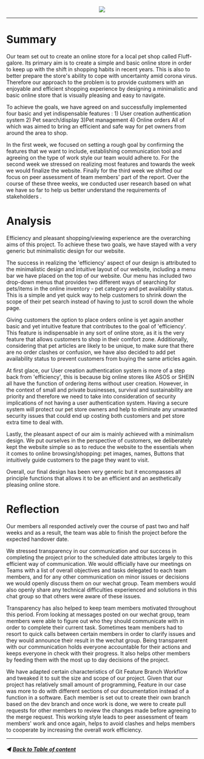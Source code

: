 <div align=center>
<img src= https://i.imgur.com/9NwQH57.png=centerme > 

</div>	

___

# Summary
Our team set out to create an online store for a local pet shop called Fluff-galore. 
Its primary aim is to create a simple and basic online store in order to keep up with the shift in shopping habits in recent years.
This is also to better prepare the store's ability to cope with uncertainty amid corona virus.
Therefore our approach to the problem is to provide customers with an enjoyable and efficient shopping experience by designing a minimalistic and basic online store that is visually pleasing and easy to navigate.

To achieve the goals, we have agreed on and successfully implemented four basic and yet indispensable features : 1) User creation authentication system 2) Pet search/display 3)Pet management 4) Online orders
All of which was aimed to bring an efficient and safe way for pet owners from around the area to shop.

In the first week, we focused on setting a rough goal by confirming the features that we want to include, establishing communication tool and agreeing on the type of work style our team would adhere to. For the second week we stressed on realizing most features and towards the week we would finalize the website. Finally for the third week we shifted our focus on peer assessment of team members' part of the report.  Over the course of these three weeks, we conducted user research based on what we have so far to help us better understand the requirements of stakeholders .


# Analysis

Efficiency and pleasant shopping/viewing experience are the overarching aims of this project. To achieve these two goals, we have stayed with a very generic but minimalistic design for our website. 

The success in realizing the 'efficiency' aspect of our design is attributed to the minimalistic design and intuitive layout of our website, including a menu bar we have placed on the top of our website. Our menu has included two drop-down menus that provides two different ways of searching for pets/items in the online inventory - pet category and pet availability status. This is a simple and yet quick way to help customers to shrink down the scope of their pet search instead of having to just to scroll down the whole page. 

Giving customers the option to place orders online is yet again another basic and yet intuitive feature that contributes to the goal of 'efficiency'. This feature is indispensable in any sort of online store, as it is the very feature that allows customers to shop in their comfort zone. Additionally, considering that pet articles are likely to be unique, to make sure that there are no order clashes or confusion, we have also decided to add pet availability status to prevent customers from buying the same articles again. 

At first glace, our User creation authentication system is more of a step back from 'efficiency', this is because big online stores like ASOS or SHEIN all have the function of ordering items without user creation. However, in the context of small and private businesses,  survival and sustainability are priority and therefore we need to take into consideration of security implications of not having a user authentication system. Having a secure system will protect our pet store owners and help to eliminate any unwanted security issues that could end up costing both customers and pet store extra time to deal with. 

Lastly, the pleasant aspect of our aim is mainly achieved with a minimalism design. We put ourselves in the perspective of customers, we deliberately kept the website simple so as to reduce the website to the essentials when it comes to online browsing/shopping: pet images, names, Buttons that intuitively guide customers to the page they want to visit.

Overall, our final design has been very generic but it encompasses all principle functions that allows it to be an efficient and an aesthetically pleasing online store. 


# Reflection

Our members all responded actively over the course of past two and half weeks and as a result, the team was able to finish the project before the expected handover date. 

We stressed transparency in our communication and our success in completing the project prior to the scheduled date attributes largely to this efficient way of communication. We would officially have our meetings on Teams with a list of overall objectives and tasks delegated to each team members, and for any other communication on minor issues or decisions we would openly discuss them on our wechat group. Team members would also openly share any technical difficulties experienced and solutions in this chat group so that others were aware of these issues.  

Transparency has also helped to keep team members motivated throughout this period.  From looking at messages posted on our wechat group, team members were able to figure out who they should communicate with in order to complete their current task.  Sometimes team members had to resort to quick calls between certain members in order to clarify issues and they would announce their result in the wechat group. Being transparent with our communication holds everyone accountable for their actions and keeps everyone in check with their progress. It also helps other members by feeding them with the most up to day decisions of the project. 

We have adapted certain characteristics of Git Feature Branch Workflow  and tweaked it to suit the size and scope of our project. Given that our project has relatively small amount of programming, Feature in our case was more to do with different sections of our documentation instead of a function in a software. Each member is set out to create their own branch based on the dev branch and once work is done, we were to create pull requests for other members to review the changes made before agreeing to the merge request. This working style leads to peer assessment  of team members' work and once again, helps to avoid clashes and helps members to cooperate by increasing the overall work efficiency. 

___
##### :arrow_backward: [Back to Table of content](../README.md#table-of-contents)
